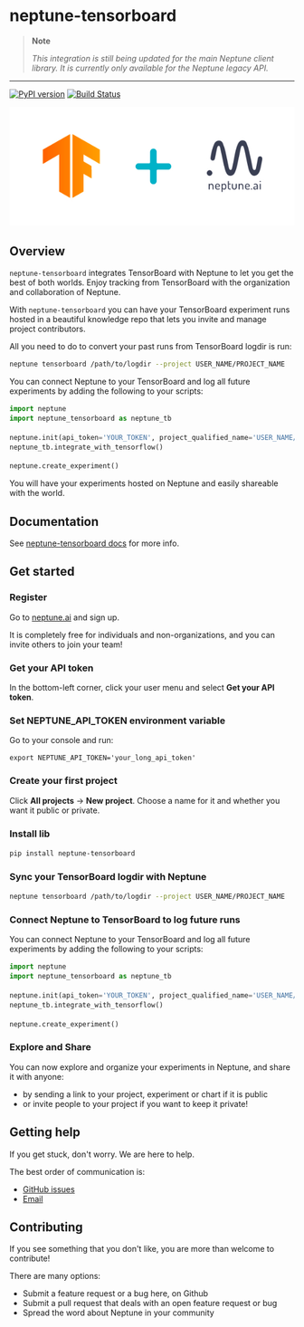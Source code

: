 # neptune-tensorboard

> **Note**
>
> _This integration is still being updated for the main Neptune client library. It is currently only available for the Neptune legacy API._

---

[![PyPI version](https://badge.fury.io/py/neptune-tensorboard.svg)](https://badge.fury.io/py/neptune-tensorboard)
[![Build Status](https://travis-ci.org/neptune-ai/neptune-tensorboard.svg?branch=master)](https://travis-ci.org/neptune-ai/neptune-tensorboard)

![TensorBoard neptune.ai integration](docs/_static/tensorboard_neptuneml.png)

## Overview
`neptune-tensorboard` integrates TensorBoard with Neptune to let you get the best of both worlds.
Enjoy tracking from TensorBoard with the organization and collaboration of Neptune.

With `neptune-tensorboard` you can have your TensorBoard experiment runs hosted in a beautiful knowledge repo that lets you invite and manage project contributors.

All you need to do to convert your past runs from TensorBoard logdir is run:

```bash
neptune tensorboard /path/to/logdir --project USER_NAME/PROJECT_NAME
```

You can connect Neptune to your TensorBoard and log all future experiments by adding the following to your scripts:

```python
import neptune
import neptune_tensorboard as neptune_tb

neptune.init(api_token='YOUR_TOKEN', project_qualified_name='USER_NAME/PROJECT_NAME') # credentials
neptune_tb.integrate_with_tensorflow()

neptune.create_experiment()
```

You will have your experiments hosted on Neptune and easily shareable with the world.

## Documentation

See [neptune-tensorboard docs](https://docs-legacy.neptune.ai/integrations/tensorboard.html) for more info.

## Get started

### Register
Go to [neptune.ai](http://bit.ly/2uUd9AB) and sign up.

It is completely free for individuals and non-organizations, and you can invite others to join your team!

### Get your API token

 In the bottom-left corner, click your user menu and select **Get your API token**.

### Set NEPTUNE_API_TOKEN environment variable

Go to your console and run:

```
export NEPTUNE_API_TOKEN='your_long_api_token'
```

### Create your first project

Click **All projects** &rarr; **New project**. Choose a name for it and whether you want it public or private.

### Install lib

```bash
pip install neptune-tensorboard
```

### Sync your TensorBoard logdir with Neptune

```bash
neptune tensorboard /path/to/logdir --project USER_NAME/PROJECT_NAME
```

### Connect Neptune to TensorBoard to log future runs

You can connect Neptune to your TensorBoard and log all future experiments by adding the following to your scripts:

```python
import neptune
import neptune_tensorboard as neptune_tb

neptune.init(api_token='YOUR_TOKEN', project_qualified_name='USER_NAME/PROJECT_NAME')  # credentials
neptune_tb.integrate_with_tensorflow()

neptune.create_experiment()
```

### Explore and Share

You can now explore and organize your experiments in Neptune, and share it with anyone:

* by sending a link to your project, experiment or chart if it is public
* or invite people to your project if you want to keep it private!

## Getting help

If you get stuck, don't worry. We are here to help.

The best order of communication is:

 * [GitHub issues](https://github.com/neptune-ai/neptune-tensorboard/issues)
 * [Email](mailto:support@neptune.ai)

## Contributing

If you see something that you don't like, you are more than welcome to contribute!

There are many options:

* Submit a feature request or a bug here, on Github
* Submit a pull request that deals with an open feature request or bug
* Spread the word about Neptune in your community
